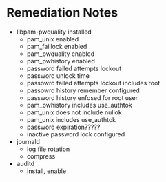 # Remediation Notes

- libpam-pwquality installed
  - pam_unix enabled
  - pam_faillock enabled
  - pam_pwquality enabled
  - pam_pwhistory enabled
  - password failed attempts lockout
  - password unlock time
  - passowrd failed attempts lockout includes root
  - passowrd history remember configured
  - password history enfosed for root user
  - pam_pwhistory includes use_authtok
  - pam_unix does not include nullok
  - pam_unix includes use_authtok
  - password expiration?????
  - inactive password lock configured
- journald
  - log file rotation
  - compress
- auditd
  - install, enable
